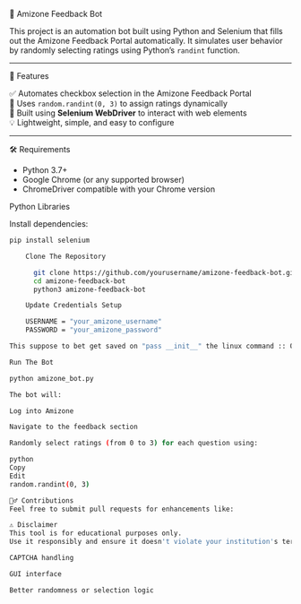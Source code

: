  🤖 Amizone Feedback Bot

  This project is an automation bot built using Python and Selenium that fills out the Amizone Feedback Portal automatically. It simulates user behavior by randomly selecting ratings using Python’s `randint`        function.

---

  📌 Features

  ✅ Automates checkbox selection in the Amizone Feedback Portal  
  🔢 Uses `random.randint(0, 3)` to assign ratings dynamically  
  🧪 Built using **Selenium WebDriver** to interact with web elements  
  💡 Lightweight, simple, and easy to configure

---

   🛠️ Requirements

  - Python 3.7+
  - Google Chrome (or any supported browser)
  - ChromeDriver compatible with your Chrome version

 Python Libraries

Install dependencies:

```bash
pip install selenium

    Clone The Repository

      git clone https://github.com/yourusername/amizone-feedback-bot.git
      cd amizone-feedback-bot
      python3 amizone-feedback-bot 

    Update Credentials Setup

    USERNAME = "your_amizone_username"
    PASSWORD = "your_amizone_password"

This suppose to bet get saved on "pass __init__" the linux command :: OR we suppose to save it into using python function config... :: For most it gets saved as non persistent and hashed  

Run The Bot

python amizone_bot.py

The bot will:

Log into Amizone

Navigate to the feedback section

Randomly select ratings (from 0 to 3) for each question using:

python
Copy
Edit
random.randint(0, 3)

🙋‍♂️ Contributions
Feel free to submit pull requests for enhancements like:

⚠️ Disclaimer
This tool is for educational purposes only.
Use it responsibly and ensure it doesn't violate your institution's terms of service or academic integrity policies.

CAPTCHA handling

GUI interface

Better randomness or selection logic
